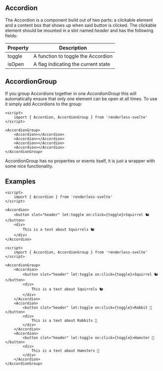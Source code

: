 ## Accordion

The Accordion is a component build out of two parts: a clickable element and a content box that shows up when said button is clicked. The clickable element should be mounted in a slot named _header_ and has the following fields:

| Property | Description |
| -------- | ------------ |
| toggle | A function to toggle the Accordion |
| isOpen | A flag indicating the current state |

## AccordionGroup

If you group Accordions together in one _AccordionGroup_ this will automatically ensure that only one element can be open at all times. To use it simply add Accordions to the group:

```svelte
<script>
    import { Accordion, AccordionGroup } from 'renderless-svelte'
</script>

<AccordionGroup>
    <Accordion></Accordion>
    <Accordion></Accordion>
    <Accordion></Accordion>
    <Accordion></Accordion>
</AccordionGroup>
```

AccordionGroup has no properties or events itself, it is just a wrapper with some nice functionality.

## Examples

```svelte
<script>
    import { Accordion } from 'renderless-svelte'
</script>

<Accordion>
    <button slot="header" let:toggle on:click={toggle}>Squirrel 🐿️</button>
    <div>
        This is a text about Squirrels 🐿️
    </div>
</Accordion>
```

```svelte
<script>
    import { Accordion, AccordionGroup } from 'renderless-svelte'
</script>

<AccordionGroup>
    <Accordion>
        <button slot="header" let:toggle on:click={toggle}>Squirrel 🐿️</button>
        <div>
            This is a text about Squirrels 🐿️
        </div>
    </Accordion>
    <Accordion>
        <button slot="header" let:toggle on:click={toggle}>Rabbit 🐇</button>
        <div>
            This is a text about Rabbits 🐇
        </div>
    </Accordion>
    <Accordion>
        <button slot="header" let:toggle on:click={toggle}>Hamster 🐹</button>
        <div>
            This is a text about Hamsters 🐹
        </div>
    </Accordion>
</AccordionGroup>
````
